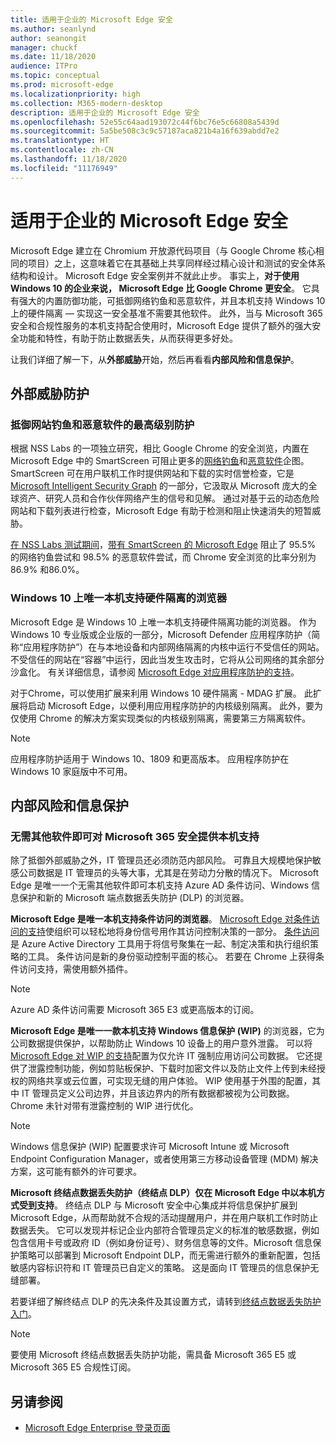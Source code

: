 ```yaml
---
title: 适用于企业的 Microsoft Edge 安全
ms.author: seanlynd
author: seanongit
manager: chuckf
ms.date: 11/18/2020
audience: ITPro
ms.topic: conceptual
ms.prod: microsoft-edge
ms.localizationpriority: high
ms.collection: M365-modern-desktop
description: 适用于企业的 Microsoft Edge 安全
ms.openlocfilehash: 52e55c64aad193072c44f6bc76e5c66808a5439d
ms.sourcegitcommit: 5a5be508c3c9c57187aca821b4a16f639abdd7e2
ms.translationtype: HT
ms.contentlocale: zh-CN
ms.lasthandoff: 11/18/2020
ms.locfileid: "11176949"
---
```

# 适用于企业的 Microsoft Edge 安全

Microsoft Edge 建立在 Chromium 开放源代码项目（与 Google Chrome 核心相同的项目）之上，这意味着它在其基础上共享同样经过精心设计和测试的安全体系结构和设计。 Microsoft Edge 安全案例并不就此止步。 事实上，**对于使用 Windows 10 的企业来说， Microsoft Edge 比 Google Chrome 更安全**。 它具有强大的内置防御功能，可抵御网络钓鱼和恶意软件，并且本机支持 Windows 10 上的硬件隔离 — 实现这一安全基准不需要其他软件。 此外，当与 Microsoft 365 安全和合规性服务的本机支持配合使用时，Microsoft Edge 提供了额外的强大安全功能和特性，有助于防止数据丢失，从而获得更多好处。

让我们详细了解一下，从**外部威胁**开始，然后再看看**内部风险和信息保护**。

## 外部威胁防护

### 抵御网站钓鱼和恶意软件的最高级别防护

根据 NSS Labs 的一项独立研究，相比 Google Chrome 的安全浏览，内置在 Microsoft Edge 中的 SmartScreen 可阻止更多的[网络钓鱼](https://edgeconsumerproduction.blob.core.windows.net/hostingdocs/NSS_Labs_Browser_Phishing_Report_Q2_2020.pdf)和[恶意软件](https://edgeconsumerproduction.blob.core.windows.net/hostingdocs/NSS_Labs_Browser_Malware_Report_Q2_2020.pdf)企图。 SmartScreen 可在用户联机工作时提供网站和下载的实时信誉检查，它是 [Microsoft Intelligent Security Graph](https://www.microsoft.com/microsoft-365/windows/intelligent-security) 的一部分，它汲取从 Microsoft 庞大的全球资产、研究人员和合作伙伴网络产生的信号和见解。 通过对基于云的动态危险网站和下载列表进行检查，Microsoft Edge 有助于检测和阻止快速消失的短暂威胁。  

[在 NSS Labs 测试期间](https://www.nsslabs.com/tested-technologies/web-browser-security-wbs/)，[带有 SmartScreen 的 Microsoft Edge](https://docs.microsoft.com//DeployEdge/microsoft-edge-security-smartscreen) 阻止了 95.5% 的网络钓鱼尝试和 98.5% 的恶意软件尝试，而 Chrome 安全浏览的比率分别为 86.9% 和86.0%。

### Windows 10 上唯一本机支持硬件隔离的浏览器

Microsoft Edge 是 Windows 10 上唯一本机支持硬件隔离功能的浏览器。 作为 Windows 10 专业版或企业版的一部分，Microsoft Defender 应用程序防护（简称“应用程序防护”）在与本地设备和内部网络隔离的内核中运行不受信任的网站。 不受信任的网站在“容器”中运行，因此当发生攻击时，它将从公司网络的其余部分沙盒化。 有关详细信息，请参阅 [Microsoft Edge 对应用程序防护的支持](https://docs.microsoft.com/DeployEdge/microsoft-edge-security-windows-defender-application-guard)。

对于Chrome，可以使用扩展来利用 Windows 10 硬件隔离 - MDAG 扩展。 此扩展将启动 Microsoft Edge，以便利用应用程序防护的内核级别隔离。 此外，要为仅使用 Chrome 的解决方案实现类似的内核级别隔离，需要第三方隔离软件。

> [!NOTE]
> 应用程序防护适用于 Windows 10、1809 和更高版本。 应用程序防护在 Windows 10 家庭版中不可用。

## 内部风险和信息保护

### 无需其他软件即可对 Microsoft 365 安全提供本机支持

除了抵御外部威胁之外，IT 管理员还必须防范内部风险。 可靠且大规模地保护敏感公司数据是 IT 管理员的头等大事，尤其是在劳动力分散的情况下。 Microsoft Edge 是唯一一个无需其他软件即可本机支持 Azure AD 条件访问、Windows 信息保护和新的 Microsoft 端点数据丢失防护 (DLP) 的浏览器。

**Microsoft Edge 是唯一本机支持条件访问的浏览器**。 [Microsoft Edge 对条件访问的支持](ms-edge-security-conditional-access.md)使组织可以轻松地将身份信号用作其访问控制决策的一部分。 [条件访问](https://docs.microsoft.com/azure/active-directory/conditional-access/overview)是 Azure Active Directory 工具用于将信号聚集在一起、制定决策和执行组织策略的工具。 条件访问是新的身份驱动控制平面的核心。 若要在 Chrome 上获得条件访问支持，需使用额外插件。

> [!NOTE]
> Azure AD 条件访问需要 Microsoft 365 E3 或更高版本的订阅。

**Microsoft Edge 是唯一一款本机支持 Windows 信息保护 (WIP)** 的浏览器，它为公司数据提供保护，以帮助防止 Windows 10 设备上的用户意外泄露。 可以将 [Microsoft Edge 对 WIP 的支持](https://docs.microsoft.com/DeployEdge/microsoft-edge-security-windows-information-protection)配置为仅允许 IT 强制应用访问公司数据。 它还提供了泄露控制功能，例如剪贴板保护、下载时加密文件以及防止文件上传到未经授权的网络共享或云位置，可实现无缝的用户体验。 WIP 使用基于外围的配置，其中 IT 管理员定义公司边界，并且该边界内的所有数据都被视为公司数据。 Chrome 未针对带有泄露控制的 WIP 进行优化。

> [!NOTE]
> Windows 信息保护 (WIP) 配置要求许可 Microsoft Intune 或 Microsoft Endpoint Configuration Manager，或者使用第三方移动设备管理 (MDM) 解决方案，这可能有额外的许可要求。

**Microsoft 终结点数据丢失防护（终结点 DLP）仅在 Microsoft Edge 中以本机方式受到支持**。 终结点 DLP 与 Microsoft 安全中心集成并将信息保护扩展到 Microsoft Edge，从而帮助就不合规的活动提醒用户，并在用户联机工作时防止数据丢失。 它可以发现并标记企业内部符合管理员定义的标准的敏感数据，例如包含信用卡号或政府 ID（例如身份证号）、财务信息等的文件。Microsoft 信息保护策略可以部署到 Microsoft Endpoint DLP，而无需进行额外的重新配置，包括敏感内容标识符和 IT 管理员已自定义的策略。 这是面向 IT 管理员的信息保护无缝部署。

若要详细了解终结点 DLP 的先决条件及其设置方式，请转到[终结点数据丢失防护入门](https://docs.microsoft.com/microsoft-365/compliance/endpoint-dlp-getting-started?view=o365-worldwide)。

> [!NOTE]
> 要使用 Microsoft 终结点数据丢失防护功能，需具备 Microsoft 365 E5 或 Microsoft 365 E5 合规性订阅。

## 另请参阅

- [Microsoft Edge Enterprise 登录页面](https://aka.ms/EdgeEnterprise)
